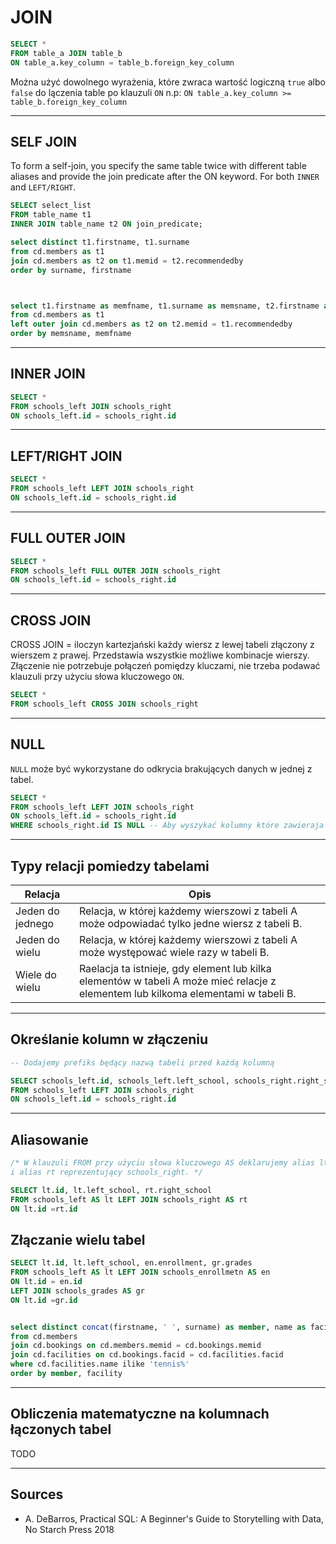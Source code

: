 # JOIN
```sql
SELECT * 
FROM table_a JOIN table_b
ON table_a.key_column = table_b.foreign_key_column
```
Można użyć dowolnego wyrażenia, które zwraca wartość logiczną `true` albo `false`
do lączenia table po klauzuli `ON` n.p: `ON table_a.key_column >= table_b.foreign_key_column`
___
## SELF JOIN
To form a self-join, you specify the same table twice with different table  
aliases and provide the join predicate after the ON keyword. For both `INNER` and `LEFT/RIGHT`.
```sql
SELECT select_list
FROM table_name t1
INNER JOIN table_name t2 ON join_predicate;

select distinct t1.firstname, t1.surname
from cd.members as t1
join cd.members as t2 on t1.memid = t2.recommendedby
order by surname, firstname



select t1.firstname as memfname, t1.surname as memsname, t2.firstname as recfname, t2.surname as recsname
from cd.members as t1
left outer join cd.members as t2 on t2.memid = t1.recommendedby
order by memsname, memfname
```
___
## INNER JOIN
```sql
SELECT *
FROM schools_left JOIN schools_right
ON schools_left.id = schools_right.id
```
___
## LEFT/RIGHT JOIN
```sql
SELECT *
FROM schools_left LEFT JOIN schools_right
ON schools_left.id = schools_right.id
```
___
## FULL OUTER JOIN
```sql
SELECT *
FROM schools_left FULL OUTER JOIN schools_right
ON schools_left.id = schools_right.id
```
___
## CROSS JOIN
CROSS JOIN = iloczyn kartezjański każdy wiersz z lewej tabeli złączony z wierszem z prawej.
Przedstawia wszystkie możliwe kombinacje wierszy. Złączenie nie potrzebuje połączeń pomiędzy kluczami,
nie trzeba podawać klauzuli przy użyciu słowa kluczowego `ON`.
```sql
SELECT *
FROM schools_left CROSS JOIN schools_right
```
___
## NULL
`NULL` może być wykorzystane do odkrycia brakujących danych w jednej z tabel.
```sql
SELECT *
FROM schools_left LEFT JOIN schools_right
ON schools_left.id = schools_right.id
WHERE schools_right.id IS NULL -- Aby wyszykać kolumny które zawieraja dane użlibyśmy IS NOT NULL
```
___
## Typy relacji pomiedzy tabelami
| Relacja | Opis |
|---------|------|
| Jeden do jednego | Relacja, w której każdemy wierszowi z tabeli A może odpowiadać tylko jedne wiersz z tabeli B.
| Jeden do wielu | Relacja, w której każdemy wierszowi z tabeli A może występować wiele razy w tabeli B.|
| Wiele do wielu | Raelacja ta istnieje, gdy element lub kilka elementów w tabeli A może mieć relacje z elementem lub kilkoma elementami w tabeli B.
___
## Określanie kolumn w złączeniu
```sql
-- Dodajemy prefiks będący nazwą tabeli przed każdą kolumną

SELECT schools_left.id, schools_left.left_school, schools_right.right_school
FROM schools_left LEFT JOIN schools_right
ON schools_left.id = schools_right.id
```
___
## Aliasowanie
```sql
/* W klauzuli FROM przy użyciu słowa kluczowego AS deklarujemy alias lt reprezentujący schools_left  
i alias rt reprezentujący schools_right. */

SELECT lt.id, lt.left_school, rt.right_school
FROM schools_left AS lt LEFT JOIN schools_right AS rt
ON lt.id =rt.id
```
## Złączanie wielu tabel
```sql
SELECT lt.id, lt.left_school, en.enrollment, gr.grades
FROM schools_left AS lt LEFT JOIN schools_enrollmetn AS en 
ON lt.id = en.id
LEFT JOIN schools_grades AS gr
ON lt.id =gr.id


select distinct concat(firstname, ' ', surname) as member, name as facility
from cd.members
join cd.bookings on cd.members.memid = cd.bookings.memid
join cd.facilities on cd.bookings.facid = cd.facilities.facid
where cd.facilities.name ilike 'tennis%'
order by member, facility
```
___
## Obliczenia matematyczne na kolumnach łączonych tabel
TODO
___
## Sources
- A. DeBarros, Practical SQL: A Beginner's Guide to Storytelling with Data, No Starch Press 2018